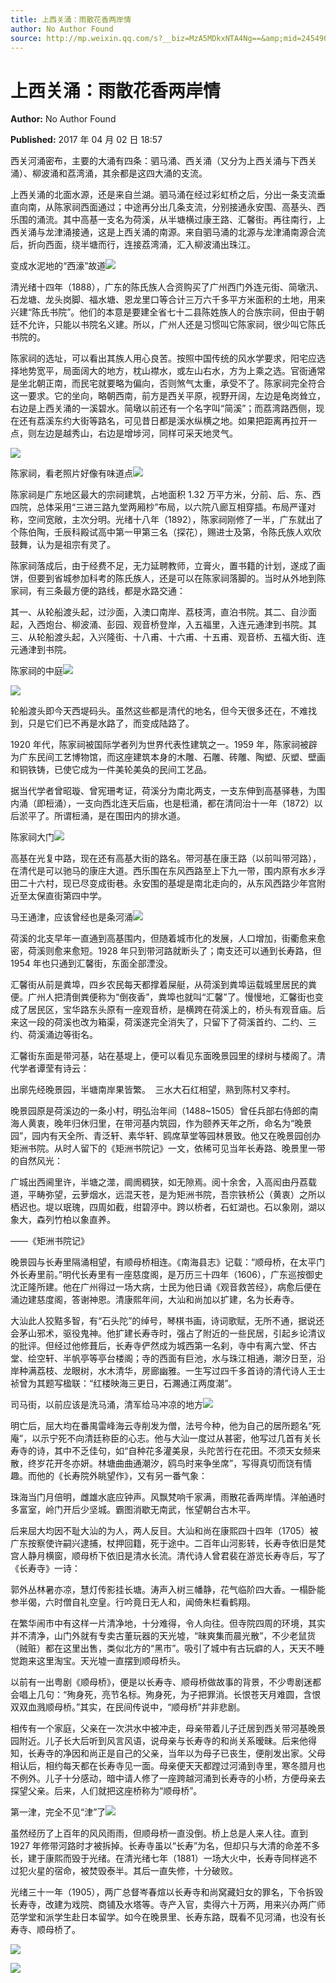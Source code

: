 ```yaml
---
title: 上西关涌：雨散花香两岸情
author: No Author Found
source: http://mp.weixin.qq.com/s?__biz=MzA5MDkxNTA4Ng==&amp;mid=2454905849&amp;idx=1&amp;sn=e234dc053cd3d26e9b2b85e0e769a7ab&amp;chksm=87a22b98b0d5a28ea6bd7f69cea853869d60754f66a1bfaba31a028e2859fdb42509586808b5#rd
---
```


# 上西关涌：雨散花香两岸情

**Author:** No Author Found

**Published:** 2017 年 04 月 02 日 18:57

西关河涌密布，主要的大涌有四条：驷马涌、西关涌（又分为上西关涌与下西关涌）、柳波涌和荔湾涌，其余都是这四大涌的支流。

上西关涌的北面水源，还是来自兰湖。驷马涌在经过彩虹桥之后，分出一条支流垂直向南，从陈家祠西面通过；中途再分出几条支流，分别接通永安围、高基头、西乐围的涌流。其中高基一支名为荷溪，从半塘横过康王路、汇馨街。再往南行，上西关涌与龙津涌接通，这是上西关涌的南源。来自驷马涌的北源与龙津涌南源合流后，折向西面，绕半塘而行，连接荔湾涌，汇入柳波涌出珠江。

变成水泥地的“西濠”故道![](http://mmbiz.qpic.cn/mmbiz_jpg/PJWG74pLsMYzFicM7WFLUBBK5cYibiap8eLzUElwOrE2gyicTnZ3vibiaFR46o3oobzHEcR4Tp3T5McHQK1LAOtVJTtQ/0?wx_fmt=jpeg)

清光绪十四年（1888），广东的陈氏族人合资购买了广州西门外连元街、简墩汛、石龙塘、龙头岗脚、福水塘、恩龙里口等合计三万六千多平方米面积的土地，用来兴建“陈氏书院”。他们的本意是要建全省七十二县陈姓族人的合族宗祠，但由于朝廷不允许，只能以书院名义建。所以，广州人还是习惯叫它陈家祠，很少叫它陈氏书院的。

陈家祠的选址，可以看出其族人用心良苦。按照中国传统的风水学要求，阳宅应选择地势宽平，局面阔大的地方，枕山襟水，或左山右水，方为上乘之选。官衙通常是坐北朝正南，而民宅就要略为偏向，否则煞气太重，承受不了。陈家祠完全符合这一要求。它的坐向，略朝西南，前方是西关平原，视野开阔，左边是龟岗耸立，右边是上西关涌的一溪碧水。简墩以前还有一个名字叫“简溪”；而荔湾路西侧，现在还有荔溪东约大街等路名，可见昔日都是溪水纵横之地。如果把距离再拉开一点，则左边是越秀山，右边是增埗河，同样可采天地灵气。

![](http://mmbiz.qpic.cn/mmbiz/p6Vlqvia1UiczSqhz0gwnGVRGcMyl1hnUcanib4hd1pjmeuUZrJCibqevFe49icibPdotelhlvUfjkTKZvpe4sZQBbnQ/0?wx_fmt=jpeg)

陈家祠，看老照片好像有味道点![](http://mmbiz.qpic.cn/mmbiz_jpg/PJWG74pLsMYzFicM7WFLUBBK5cYibiap8eLsRuuLNXiahPxaYD4INF02picb6Z7zKrSWRZ1W30v0WgR3N7MGhLqSnIg/0?wx_fmt=jpeg)

陈家祠是广东地区最大的宗祠建筑，占地面积 1.32 万平方米，分前、后、东、西四院，总体采用“三进三路九堂两厢杪”布局，以六院八廊互相穿插。布局严谨对称，空间宽敞，主次分明。光绪十八年（1892），陈家祠刚修了一半，广东就出了个陈伯陶，壬辰科殿试高中第一甲第三名（探花），赐进士及第，令陈氏族人欢欣鼓舞，认为是祖宗有灵了。

陈家祠落成后，由于经费不足，无力延聘教师，立膏火，置书籍的计划，遂成了画饼，但要到省城参加科考的陈氏族人，还是可以在陈家祠落脚的。当时从外地到陈家祠，有三条最方便的路线，都是水路交通：

其一、从轮船渡头起，过沙面，入澳口南岸、荔枝湾，直泊书院。其二、自沙面起，入西炮台、柳波涌、彭园、观音桥登岸，入五福里，入连元通津到书院。其三、从轮船渡头起，入兴隆街、十八甫、十六甫、十五甫、观音桥、五福大街、连元通津到书院。

陈家祠的中庭![](http://mmbiz.qpic.cn/mmbiz_jpg/PJWG74pLsMYzFicM7WFLUBBK5cYibiap8eLFdviakQWu8UVT4RpHt57p5I8bFN3fsyRCLpNPxW3TkHuu0wzey3Ucuw/0?wx_fmt=jpeg)

![](http://mmbiz.qpic.cn/mmbiz/p6Vlqvia1UiczSqhz0gwnGVRGcMyl1hnUcanib4hd1pjmeuUZrJCibqevFe49icibPdotelhlvUfjkTKZvpe4sZQBbnQ/0?wx_fmt=jpeg)

轮船渡头即今天西堤码头。虽然这些都是清代的地名，但今天很多还在，不难找到，只是它们已不再是水路了，而变成陆路了。

1920 年代，陈家祠被国际学者列为世界代表性建筑之一。1959 年，陈家祠被辟为广东民间工艺博物馆，而这座建筑本身的木雕、石雕、砖雕、陶塑、灰塑、壁画和铜铁铸，已使它成为一件美轮美奂的民间工艺品。

据当代学者曾昭璇、曾宪珊考证，荷溪分为南北两支，一支东伸到高基驿巷，为围内涌（即梪涌），一支向西北连天后庙，也是梪涌，都在清同治十一年（1872）以后淤平了。所谓梪涌，是在围田内的排水道。

陈家祠大门![](http://mmbiz.qpic.cn/mmbiz_jpg/PJWG74pLsMYzFicM7WFLUBBK5cYibiap8eLoSA8OKiamv4oVOckibrFsEfLP8icyeD5iaLfibeC30xibz1PIM5S9znycqGg/0?wx_fmt=jpeg)

高基在光复中路，现在还有高基大街的路名。带河基在康王路（以前叫带河路），在清代是可以驰马的康庄大道。西乐围在东风西路至上下九一带，围内原有水乡浮田二十六村，现已尽变成街巷。永安围的基堤是南北走向的，从东风西路少年宫附近至太保直街第四中学。

马王通津，应该曾经也是条河涌![](http://mmbiz.qpic.cn/mmbiz_jpg/PJWG74pLsMYzFicM7WFLUBBK5cYibiap8eLQmSLCcYmgR6mTUQiasOmpiaiaIB6aHvM1YgFXelt6IntEzbnFRPm0ZtGg/0?wx_fmt=jpeg)

荷溪的北支早年一直通到高基围内，但随着城市化的发展，人口增加，街衢愈来愈密，荷溪则愈来愈短。1928 年只到带河路就断头了；南支还可以通到长寿路，但 1954 年也只通到汇馨街，东面全部湮没。

汇馨街从前是粪埠，四乡农民每天都撑着屎艇，从荷溪到粪埠运载城里居民的粪便。广州人把清倒粪便称为“倒夜香”，粪埠也就叫“汇馨”了。慢慢地，汇馨街也变成了居民区，宝华路东头原有一座观音桥，是横跨在荷溪上的，桥头有观音庙。后来这一段的荷溪也改为箱渠，荷溪遂完全消失了，只留下了荷溪首约、二约、三约、荷溪涌边等街名。

汇馨街东面是带河基，站在基堤上，便可以看见东面晚景园里的绿树与楼阁了。清代学者谭莹有诗云：

出廓先经晚景园，半塘南岸果皆繁。  三水大石红相望，熟到陈村又李村。

晚景园原是荷溪边的一条小村，明弘治年间（1488~1505）曾任兵部右侍郎的南海人黄衷，晚年归休归里，在带河基内筑园，作为颐养天年之所，命名为“晚景园”，园内有天全所、青泛轩、素华轩、鸥席草堂等园林景致。他又在晚景园创办矩洲书院。从时人留下的《矩洲书院记》一文，依稀可见当年长寿路、晚景里一带的自然风光：

广城出西阃里许，半塘之澨，阛阓稠狭，如无隙焉。阅十余舍，入高闳由丹荔载道，平畴弥望，云萝烟水，远混天苍，是为矩洲书院，吾宗铁桥公（黄衷）之所以栖迟也。堤以珉瑰，四周如截，绀碧渟中。跨以桥者，石虹湖也。石以象刚，湖以象大，森列竹柏以象直养。





——《矩洲书院记》

晚景园与长寿里隔涌相望，有顺母桥相连。《南海县志》记载：“顺母桥，在太平门外长寿里前。”明代长寿里有一座慈度阁，是万历三十四年（1606），广东巡按御史沈正隆所建。他在广州得过一场大病，士民为他日诵《观音救苦经》，病愈后便在涌边建慈度阁，答谢神恩。清康熙年间，大汕和尚加以扩建，名为长寿寺。

大汕此人狡黠多智，有“石头陀”的绰号，琴棋书画，诗词歌赋，无所不通，据说还会茅山邪术，驱役鬼神。他扩建长寿寺时，强占了附近的一些民居，引起乡论清议的批评。但经过他修葺后，长寿寺俨然成为城西第一名刹，寺中有离六堂、怀古堂、绘空轩、半帆亭等亭台楼阁；寺的西面有巨池，水与珠江相通，潮汐日至，沿岸种满荔枝、龙眼树，水木清华，房廊幽雅。一生写过四千多首诗的清代诗人王士祯曾为其题写楹联：“红楼映海三更日，石瀃通江两度潮”。

司马街，以前应该是洗马涌，清军给马冲凉的地方![](http://mmbiz.qpic.cn/mmbiz_jpg/PJWG74pLsMYzFicM7WFLUBBK5cYibiap8eLdzDtiaPlK3KLfB3pvVSulk6QiaF7ooYEO01s8Bt9us9VhtldsUWoxmAA/0?wx_fmt=jpeg)

明亡后，屈大均在番禺雷峰海云寺削发为僧，法号今种，他为自己的居所题名“死庵”，以示宁死不向清廷称臣的心志。他与大汕一度过从甚密，他写过几首有关长寿寺的诗，其中不乏佳句，如“自种花多灌美泉，头陀苦行在花田。不须天女频来散，终岁花开冬亦妍。林塘曲曲通潮汐，鸥鸟时来争坐席”，写得真切而饶有情趣。而他的《长寿院外眺望作》，又有另一番气象：

珠海当门月倍明，雌雄水底应钟声。风飘梵响千家满，雨散花香两岸情。洋舶通时多富室，岭门开后少坚城。霸图消歇无南武，怅望朝台古木平。

后来屈大均因不耻大汕的为人，两人反目。大汕和尚在康熙四十四年（1705）被广东按察使许嗣兴逮捕，杖押回籍，死于途中。二百年山河影转，长寿寺依旧是梵宫人静月横窗，顺母桥下依旧是清水长流。清代诗人曾君裴在游览长寿寺后，写了《长寿寺》一诗：

郭外丛林暑亦凉，慧灯传影挂长塘。涛声入树三幡静，花气临阶四大香。一榻卧能参半偈，六时僧自礼空皇。行吟竟日无人和，闻倚朱栏看鹤翔。

在繁华闹市中有这样一片清净地，十分难得，令人向往。但寺院四周的环境，其实并不清净，山门外就有专卖古董玩器的天光墟，“昧爽集而晨光散”，不少老鼠货（贼赃）都在这里出售，类似北方的“黑市”。吸引了城中有古玩癖的人，天天不睡觉跑来这里淘宝。天光墟一直摆到顺母桥头。

以前有一出粤剧《顺母桥》，便是以长寿寺、顺母桥做故事的背景，不少粤剧迷都会唱上几句：“殉身死，亮节名标。殉身死，为子把罪消。长恨苍天月难圆，含恨双双血溅顺母桥。”其实，在民间传说中，“顺母桥”并非悲剧。

相传有一个家庭，父亲在一次洪水中被冲走，母亲带着儿子迁居到西关带河基晚景园附近。儿子长大后听到风言风语，说母亲与长寿寺的和尚关系暧昧。后来他得知，长寿寺的净因和尚正是自己的父亲，当年以为母子已丧生，便削发出家。父母相认后，相约每天都在长寿寺见一面。母亲便天天都蹚过河涌到寺里，寒冬腊月也不例外。儿子十分感动，暗中请人修了一座跨越河涌到长寿寺的小桥，方便母亲去探望父亲。后来，人们就把这座桥称为“顺母桥”。

第一津，完全不见“津”了![](http://mmbiz.qpic.cn/mmbiz_jpg/PJWG74pLsMYzFicM7WFLUBBK5cYibiap8eLTNPyWejCkiaTWpYYEds8BRUHxY9MQLk3uicO1wNxaRon2QaGoWvaPTug/0?wx_fmt=jpeg)

虽然经历了上百年的风风雨雨，但顺母桥一直没倒。桥上总是人来人往。直到 1927 年修带河路时才被拆掉。长寿寺虽以“长寿”为名，但却只与大清的命差不多长，建于康熙而毁于光绪。在清光绪七年（1881）一场大火中，长寿寺同样逃不过犯火星的宿命，被焚毁泰半。其后一直失修，十分破败。

光绪三十一年（1905），两广总督岑春煊以长寿寺和尚窝藏妇女的罪名，下令拆毁长寿寺，改建为戏院、商铺及水塔等。寺产入官，卖得六十万两，用来兴办两广师范学堂和派学生赴日本留学。如今在晚景里、长寿东路，既看不见河涌，也没有长寿寺、顺母桥了。

![](http://mmbiz.qpic.cn/mmbiz_gif/PJWG74pLsMYf2b50xFTbTsibmjv5gNVOxZegUj8mrKtpuzCpBAYnQw9duHfIcNnUzicicnGUSv4EWPSTRAPvV9g3w/0?wx_fmt=gif)

![](http://mmbiz.qpic.cn/mmbiz/iaGswicCbWm6ibNnZiaMtqBicJQGTbYOEiaian33xJrckjQnURHPoEenqJdsF2dFtqnQHOWKiaibNyA3fW2EP7KFQADCrHw/0)
